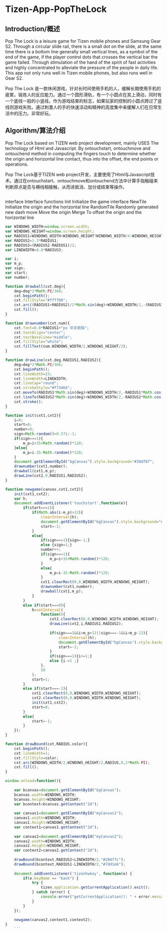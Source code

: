# Tizen-App-PopTheLock

## Introduction/概述
Pop The Lock is a leisure game for Tizen mobile phones and Samsung Gear S2. Through a circular slide rail, there is a small dot on the slide, at the same time there is a bottom line generally small vertical lines, as a symbol of the end of the game, if the player control dots that crosses the vertical bar the game failed. Through stimulation of the hand of the spirit of fast activities and highly concentrated to alleviate the pressure of the people in daily life. This app not only runs well in Tizen mobile phones, but also runs well in Gear S2.  
  
  
Pop The Lock 是一款休闲游戏，针对长时间使用手机的人，缓解长期使用手机的疲累，锻炼人的反应能力。通过一个圆形滑轨，有一个小圆点在其上滑动，同时有一个底线一般的小竖线，作为游戏结束的标志，如果玩家的控制的小圆点跨过了竖线则游戏失败。通过刺激人的手的快速活动和精神的高度集中来缓解人们在日常生活中的压力。非常好玩。
## Algorithm/算法介绍
Pop The Lock based on TIZEN web project development, mainly USES The technology of Html and Javascript. By ontouchstart, ontouchmove and ontouchend method in computing the fingers touch to determine whether the origin and horizontal line contact, thus into the offset, the end points or operations.  
  
  
Pop The Lock基于TIZEN web project开发，主要使用了Html与Javascript技术。通过在ontouchstart、ontouchmove和ontouchend方法中计算手指触碰来判断原点是否与横线相接触，从而进抵消、加分或结束等操作。  
##    
interface	Interface functions
Init		Initialize the game interface
NewTile		Initialize the origin and the horizontal line 
RandomTile	Randomly generated new dash
move		Move the origin 
Merge		To offset the origin and the horizontal line

```js
var WINDOWS_WIDTH=window.screen.width;
var WINDOWS_HEIGHT=window.screen.height;
var RADIUS1=WINDOWS_WIDTH<WINDOWS_HEIGHT?WINDOWS_WIDTH/4:WINDOWS_HEIGHT/4;
var RADIUS2=1.3*RADIUS1;
var RADIUS3=(RADIUS2-RADIUS1)/2;
var LINEWIDTH=0.8*RADIUS3;

var i;
var m_p;
var sign;
var start;
var number;

function drawball(cxt,deg){
	deg=deg*2*Math.PI/360;
	cxt.beginPath();
	cxt.fillStyle="#ffff00";
	cxt.arc((RADIUS1+RADIUS2)/2*Math.sin(deg)+WINDOWS_WIDTH/2,-(RADIUS1+RADIUS2)/2*Math.cos(deg)+WINDOWS_HEIGHT/2,RADIUS3,0,2*Math.PI);
	cxt.fill();
}

function drawnumber(cxt,num){
	cxt.font=0.8*RADIUS1+"px 华文琥珀";
	cxt.textAlign="center";
	cxt.textBaseline="middle";
	cxt.fillStyle="white";
	cxt.fillText(num,WINDOWS_WIDTH/2,WINDOWS_HEIGHT/2);
}

function drawLine(cxt,deg,RADIUS1,RADIUS2){
	deg=deg*2*Math.PI/360;
	cxt.beginPath();
	cxt.lineWidth=23;
	cxt.lineWidth=LINEWIDTH;
	cxt.lineCap="round";
	cxt.strokeStyle="#f73d64";
	cxt.moveTo(RADIUS1*Math.sin(deg)+WINDOWS_WIDTH/2,-RADIUS1*Math.cos(deg)+WINDOWS_HEIGHT/2);
	cxt.lineTo(RADIUS2*Math.sin(deg)+WINDOWS_WIDTH/2,-RADIUS2*Math.cos(deg)+WINDOWS_HEIGHT/2);
	cxt.stroke();
}

function init(cxt1,cxt2){
	i=0;
	start=0;
	number=0;
	sign=Math.random()>0.5?1:-1;
	if(sign===1){
		m_p=i+35+Math.random()*120;
	}else{
		m_p=i-35-Math.random()*120;
	}
	document.getElementById("bgCanvas").style.background="#30df87";
	drawnumber(cxt1,number);
	drawball(cxt1,m_p);
	drawLine(cxt2,0,RADIUS1,RADIUS2);
}

function newgame(canvas,cxt1,cxt2){
	init(cxt1,cxt2);
	var h;
	document.addEventListener('touchstart',function(e){
		if(start===1){
			if(Math.abs(i-m_p)>12){
				clearInterval(h);
				document.getElementById("bgCanvas").style.background="#f07752";
				start=-1;
			}
			else{
				if(sign===1){sign=-1;}
				else {sign=1;}
				number++;
				if(sign===1){
					m_p=i+35+Math.random()*120;
				}
				else{
					m_p=i-35-Math.random()*120;
				}
				cxt1.clearRect(0,0,WINDOWS_WIDTH,WINDOWS_HEIGHT);
				drawnumber(cxt1,number);
				drawball(cxt1,m_p);
			}
		}
		else if(start===0){
			h=setInterval(
				function(){
					cxt2.clearRect(0,0,WINDOWS_WIDTH,WINDOWS_HEIGHT);
					drawLine(cxt2,i,RADIUS1,RADIUS2);
					
					if(sign===1&&i>m_p+12||sign===-1&&i<m_p-12){
						clearInterval(h);
						document.getElementById("bgCanvas").style.background="#f07752";
						start=-2;
					}
					if(sign===1){i+=1;}
					else {i-=1 ;}
				},
				50
			);
			start=1;
		}
		else if(start===-1){
			cxt1.clearRect(0,0,WINDOWS_WIDTH,WINDOWS_HEIGHT);
			cxt2.clearRect(0,0,WINDOWS_WIDTH,WINDOWS_HEIGHT);
			init(cxt1,cxt2);
			start=0;
		}
		else{
			start=-1;
		}
	});
}

function drawBound(cxt,RADIUS,color){
	cxt.beginPath();
	cxt.lineWidth=1;
	cxt.fillStyle=color;
	cxt.arc(WINDOWS_WIDTH/2,WINDOWS_HEIGHT/2,RADIUS,0,2*Math.PI);
	cxt.fill();
}

window.onload=function(){
	
	var bcanvas=document.getElementById("bgCanvas");
	bcanvas.width=WINDOWS_WIDTH;
	bcanvas.height=WINDOWS_HEIGHT;
	var bcontext=bcanvas.getContext("2d");
	
	var canvas1=document.getElementById("myCanvas1");
	canvas1.width=WINDOWS_WIDTH;
	canvas1.height=WINDOWS_HEIGHT;
	var context1=canvas1.getContext("2d");
	
	var canvas2=document.getElementById("myCanvas2");
	canvas2.width=WINDOWS_WIDTH;
	canvas2.height=WINDOWS_HEIGHT;
	var context2=canvas2.getContext("2d");
	
	drawBound(bcontext,RADIUS2+LINEWIDTH/2,"#204f7c");
	drawBound(bcontext,RADIUS1-LINEWIDTH/2,"#7dd1e6");
	
	document.addEventListener('tizenhwkey', function(e) {
		if(e.keyName == "back") {
			try {
				tizen.application.getCurrentApplication().exit();
			} catch (error) {
				console.error("getCurrentApplication(): " + error.message);
			}
		}
	});
	
	newgame(canvas2,context1,context2);
}
	```
